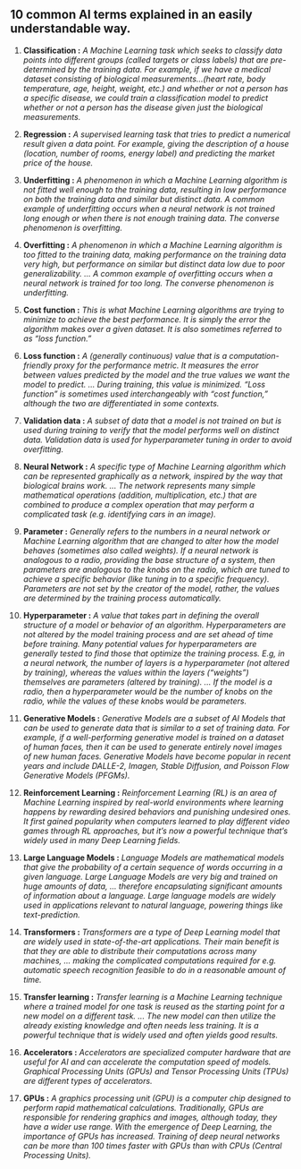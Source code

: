 ## 10 common AI terms explained in an easily understandable way.

1. **Classification :**
*A Machine Learning task which seeks to classify data points into different groups (called targets or class labels) that are pre-determined by the training data. For example, if we have a medical dataset consisting of biological measurements...(heart rate, body temperature, age, height, weight, etc.) and whether or not a person has a specific disease, we could train a classification model to predict whether or not a person has the disease given just the biological measurements.*

2. **Regression :**
*A supervised learning task that tries to predict a numerical result given a data point. For example, giving the description of a house (location, number of rooms, energy label) and predicting the market price of the house.*

3. **Underfitting :**
*A phenomenon in which a Machine Learning algorithm is not fitted well enough to the training data, resulting in low performance on both the training data and similar but distinct data. A common example of underfitting occurs when a neural network is not trained long enough or when there is not enough training data. The converse phenomenon is overfitting.*

4. **Overfitting :**
*A phenomenon in which a Machine Learning algorithm is too fitted to the training data, making performance on the training data very high, but performance on similar but distinct data low due to poor generalizability. ... A common example of overfitting occurs when a neural network is trained for too long. The converse phenomenon is underfitting.*

5. **Cost function :**
*This is what Machine Learning algorithms are trying to minimize to achieve the best performance. It is simply the error the algorithm makes over a given dataset. It is also sometimes referred to as “loss function.”*

6. **Loss function :**
*A (generally continuous) value that is a computation-friendly proxy for the performance metric. It measures the error between values predicted by the model and the true values we want the model to predict. ... During training, this value is minimized. “Loss function” is sometimes used interchangeably with “cost function,” although the two are differentiated in some contexts.*

7. **Validation data :**
*A subset of data that a model is not trained on but is used during training to verify that the model performs well on distinct data. Validation data is used for hyperparameter tuning in order to avoid overfitting.* 

8. **Neural Network :**
*A specific type of Machine Learning algorithm which can be represented graphically as a network, inspired by the way that biological brains work. ... The network represents many simple mathematical operations (addition, multiplication, etc.) that are combined to produce a complex operation that may perform a complicated task (e.g. identifying cars in an image).*

9. **Parameter :**
*Generally refers to the numbers in a neural network or Machine Learning algorithm that are changed to alter how the model behaves (sometimes also called weights). If a neural network is analogous to a radio, providing the base structure of a system, then parameters are analogous to the knobs on the radio, which are tuned to achieve a specific behavior (like tuning in to a specific frequency). Parameters are not set by the creator of the model, rather, the values are determined by the training process automatically.*

10. **Hyperparameter :**
*A value that takes part in defining the overall structure of a model or behavior of an algorithm. Hyperparameters are not altered by the model training process and are set ahead of time before training. Many potential values for hyperparameters are generally tested to find those that optimize the training process. E.g, in a neural network, the number of layers is a hyperparameter (not altered by training), whereas the values within the layers (“weights”) themselves are parameters (altered by training). ... If the model is a radio, then a hyperparameter would be the number of knobs on the radio, while the values of these knobs would be parameters.*

11. **Generative Models :**
*Generative Models are a subset of AI Models that can be used to generate data that is similar to a set of training data. For example, if a well-performing generative model is trained on a dataset of human faces, then it can be used to generate entirely novel images of new human faces. Generative Models have become popular in recent years and include DALLE-2, Imagen, Stable Diffusion, and Poisson Flow Generative Models (PFGMs).*

12. **Reinforcement Learning :**
*Reinforcement Learning (RL) is an area of Machine Learning inspired by real-world environments where learning happens by rewarding desired behaviors and punishing undesired ones. It first gained popularity when computers learned to play different video games through RL approaches, but it’s now a powerful technique that’s widely used in many Deep Learning fields.*

13. **Large Language Models :**
*Language Models are mathematical models that give the probability of a certain sequence of words occurring in a given language. Large Language Models are very big and trained on huge amounts of data, ... therefore encapsulating significant amounts of information about a language. Large language models are widely used in applications relevant to natural language, powering things like text-prediction.*

14. **Transformers :**
*Transformers are a type of Deep Learning model that are widely used in state-of-the-art applications. Their main benefit is that they are able to distribute their computations across many machines, ... making the complicated computations required for e.g. automatic speech recognition feasible to do in a reasonable amount of time.*

15. **Transfer learning :**
*Transfer learning is a Machine Learning technique where a trained model for one task is reused as the starting point for a new model on a different task. ... The new model can then utilize the already existing knowledge and often needs less training. It is a powerful technique that is widely used and often yields good results.*

16. **Accelerators :**
*Accelerators are specialized computer hardware that are useful for AI and can accelerate the computation speed of models. Graphical Processing Units (GPUs) and Tensor Processing Units (TPUs) are different types of accelerators.*

17. **GPUs :**
*A graphics processing unit (GPU) is a computer chip designed to perform rapid mathematical calculations. Traditionally, GPUs are responsible for rendering graphics and images, although today, they have a wider use range. With the emergence of Deep Learning, the importance of GPUs has increased. Training of deep neural networks can be more than 100 times faster with GPUs than with CPUs (Central Processing Units).*
